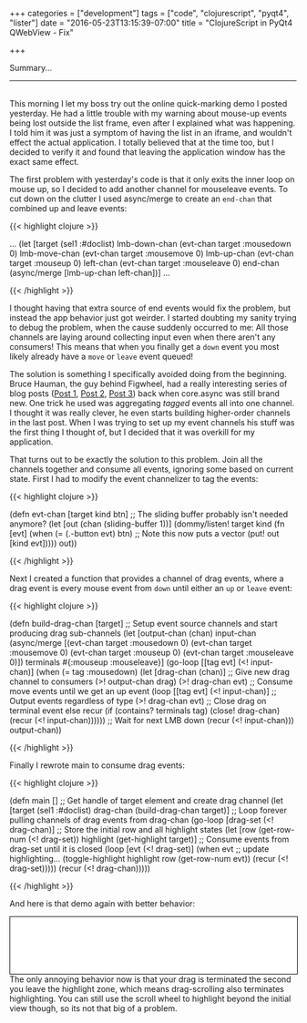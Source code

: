 +++
categories = ["development"]
tags = ["code", "clojurescript", "pyqt4", "lister"]
date = "2016-05-23T13:15:39-07:00"
title = "ClojureScript in PyQt4 QWebView - Fix"

+++

Summary...
<!--more-->
<hr/><br/>
This morning I let my boss try out the online quick-marking demo I posted
yesterday. He had a little trouble with my warning about mouse-up events being
lost outside the list frame, even after I explained what was happening. I told
him it was just a symptom of having the list in an iframe, and wouldn't effect
the actual application. I totally believed that at the time too, but I decided
to verify it and found that leaving the application window has the exact same
effect.

The first problem with yesterday's code is that it only exits the inner loop on
mouse up, so I decided to add another channel for mouseleave events. To cut down
on the clutter I used async/merge to create an `end-chan` that combined up and
leave events:

{{< highlight clojure >}}

...
  (let [target (sel1 :#doclist)
        lmb-down-chan (evt-chan target :mousedown 0)
        lmb-move-chan (evt-chan target :mousemove 0)
        lmb-up-chan (evt-chan target :mouseup 0)
        left-chan (evt-chan target :mouseleave 0)
        end-chan (async/merge [lmb-up-chan left-chan])]
...

{{< /highlight >}}

I thought having that extra source of end events would fix the problem, but
instead the app behavior just got weirder. I started doubting my sanity trying
to debug the problem, when the cause suddenly occurred to me: All those
channels are laying around collecting input even when there aren't any
consumers! This means that when you finally get a `down` event you most likely
already have a `move` or `leave` event queued!

The solution is something I specifically avoided doing from the beginning. Bruce
Hauman, the guy behind Figwheel, had a really interesting series of blog posts
([Post 1](http://rigsomelight.com/2013/07/18/clojurescript-core-async-todos.html),
[Post 2](http://rigsomelight.com/2013/08/12/clojurescript-core-async-dots-game.html),
[Post 3](http://rigsomelight.com/2013/08/22/channels-of-channels-dots-game-refactor.html))
back when core.async was still brand new. One trick he used was aggregating
*tagged* events all into one channel. I thought it was really clever, he even
starts building higher-order channels in the last post. When I was trying to
set up my event channels his stuff was the first thing I thought of, but I
decided that it was overkill for my application.

That turns out to be exactly the solution to this problem. Join all the channels
together and consume all events, ignoring some based on current state. First I
had to modify the event channelizer to tag the events:

{{< highlight clojure >}}

(defn evt-chan [target kind btn]
  ;; The sliding buffer probably isn't needed anymore?
  (let [out (chan (sliding-buffer 1))]
    (dommy/listen! target kind
                  (fn [evt]
                    (when (= (.-button evt) btn)
                      ;; Note this now puts a vector
                      (put! out [kind evt]))))
    out))

{{< /highlight >}}

Next I created a function that provides a channel of drag events, where a drag
event is every mouse event from `down` until either an `up` or `leave` event:

{{< highlight clojure >}}

(defn build-drag-chan [target]
  ;; Setup event source channels and start producing drag sub-channels
  (let [output-chan (chan)
        input-chan (async/merge [(evt-chan target :mousedown 0)
                                 (evt-chan target :mousemove 0)
                                 (evt-chan target :mouseup 0)
                                 (evt-chan target :mouseleave 0)])
        terminals #{:mouseup :mouseleave}]
    (go-loop [[tag evt] (<! input-chan)]
      (when (= tag :mousedown)
        (let [drag-chan (chan)]
          ;; Give new drag channel to consumers
          (>! output-chan drag)
          (>! drag-chan evt)
          ;; Consume move events until we get an up event
          (loop [[tag evt] (<! input-chan)]
            ;; Output events regardless of type
            (>! drag-chan evt)
            ;; Close drag on terminal event else recur
            (if (contains? terminals tag)
              (close! drag-chan)
              (recur (<! input-chan))))))
      ;; Wait for next LMB down
      (recur (<! input-chan)))
    output-chan))

{{< /highlight >}}

Finally I rewrote main to consume drag events:

{{< highlight clojure >}}

(defn main []
  ;; Get handle of target element and create drag channel
  (let [target (sel1 :#doclist)
        drag-chan (build-drag-chan target)]
    ;; Loop forever pulling channels of drag events from drag-chan
    (go-loop [drag-set (<! drag-chan)]
      ;; Store the initial row and all highlight states
      (let [row (get-row-num (<! drag-set))
            highlight (get-highlight target)]
        ;; Consume events from drag-set until it is closed
        (loop [evt (<! drag-set)]
         (when evt
           ;; update highlighting...
           (toggle-highlight highlight row (get-row-num evt))
           (recur (<! drag-set)))))
      (recur (<! drag-chan)))))

{{< /highlight >}}

And here is that demo again with better behavior:

<iframe src="/async_highlight_02/index.html"
        width="100%" height="100px" style="border: 1px solid black"></iframe>

<br/>
The only annoying behavior now is that your drag is terminated the second you
leave the highlight zone, which means drag-scrolling also terminates
highlighting. You can still use the scroll wheel to highlight beyond the initial
view though, so its not that big of a problem.